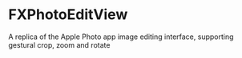 FXPhotoEditView
===============

A replica of the Apple Photo app image editing interface, supporting gestural crop, zoom and rotate
